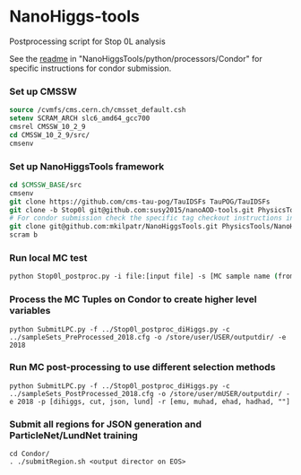 # NanoHiggs-tools
Postprocessing script for Stop 0L analysis

See the [readme](python/processors/Condor/README.md) in "NanoHiggsTools/python/processors/Condor" for specific instructions for condor submission.

### Set up CMSSW

```tcsh
source /cvmfs/cms.cern.ch/cmsset_default.csh
setenv SCRAM_ARCH slc6_amd64_gcc700
cmsrel CMSSW_10_2_9
cd CMSSW_10_2_9/src/
cmsenv
```

### Set up NanoHiggsTools framework
```tcsh
cd $CMSSW_BASE/src
cmsenv
git clone https://github.com/cms-tau-pog/TauIDSFs TauPOG/TauIDSFs
git clone -b Stop0l git@github.com:susy2015/nanoAOD-tools.git PhysicsTools/NanoAODTools
# For condor submission check the specific tag checkout instructions in [readme](python/processors/Condor/README.md)
git clone git@github.com:mkilpatr/NanoHiggsTools.git PhysicsTools/NanoHiggsTools
scram b
```

### Run local MC test
```tcsh
python Stop0l_postproc.py -i file:[input file] -s [MC sample name (from sampleSet cfg file)] -e [year]
```

### Process the MC Tuples on Condor to create higher level variables
```
python SubmitLPC.py -f ../Stop0l_postproc_diHiggs.py -c ../sampleSets_PreProcessed_2018.cfg -o /store/user/USER/outputdir/ -e 2018
```

### Run MC post-processing to use different selection methods
```
python SubmitLPC.py -f ../Stop0l_postproc_diHiggs.py -c ../sampleSets_PostProcessed_2018.cfg -o /store/user/mUSER/outputdir/ -e 2018 -p [dihiggs, cut, json, lund] -r [emu, muhad, ehad, hadhad, ""]
```

### Submit all regions for JSON generation and ParticleNet/LundNet training
```
cd Condor/
. ./submitRegion.sh <output director on EOS>
```
